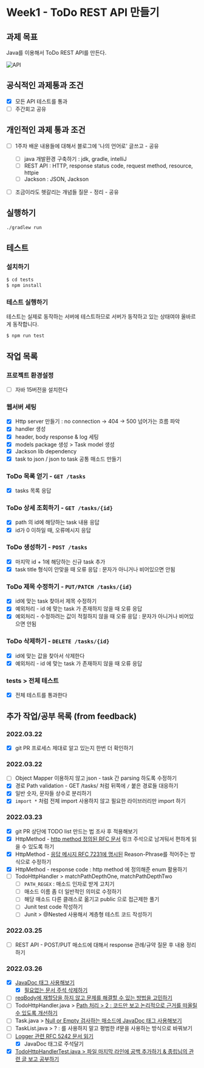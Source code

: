 # Week1 - ToDo REST API 만들기

## 과제 목표
Java를 이용해서 ToDo REST API를 만든다.

![API](https://user-images.githubusercontent.com/14071105/103476206-0456f280-4df7-11eb-89c4-d61845ef45ec.png)

## 공식적인 과제통과 조건

- [x] 모든 API 테스트를 통과
- [ ] 주간회고 공유

## 개인적인 과제 통과 조건

- [ ] 1주차 배운 내용들에 대해서 블로그에 '나의 언어로' 글쓰고 - 공유
   - [ ] java 개발환경 구축하기 : jdk, gradle, intelliJ
   - [ ] REST API : HTTP, response status code, request method, resource, httpie
   - [ ] Jackson : JSON, Jackson
- [ ] 조금이라도 헷갈리는 개념들 질문 - 정리 - 공유


## 실행하기

```bash
./gradlew run
```

## 테스트

### 설치하기

```bash
$ cd tests
$ npm install
```

### 테스트 실행하기

테스트는 실제로 동작하는 서버에 테스트하므로 서버가 동작하고 있는 상태여야 올바르게 동작합니다.

```bash
$ npm run test
```


## 작업 목록

### 프로젝트 환경설정

- [ ] 자바 15버전을 설치한다

### 웹서버 세팅

- [x] Http server 만들기 : no connection -> 404 -> 500 넘어가는 흐름 파악
- [x] handler 생성
- [x] header, body response & log 세팅
- [x] models package 생성 > Task model 생성
- [x] Jackson lib dependency
- [x] task to json / json to task 공통 매소드 만들기

### ToDo 목록 얻기 - `GET /tasks`

- [x] tasks 목록 응답

### ToDo 상세 조회하기 - `GET /tasks/{id}`

- [x] path 의 id에 해당하는 task 내용 응답
- [x] id가 0 이하일 때, 오류메시지 응답

### ToDo 생성하기 - `POST /tasks`

- [x] 마지막 id + 1에 해당하는 신규 task 추가
- [x] task title 형식이 안맞을 때 오류 응답 : 문자가 아니거나 비어있으면 안됨

### ToDo 제목 수정하기 - `PUT/PATCH /tasks/{id}`

- [x] id에 맞는 task 찾아서 제목 수정하기
- [x] 예외처리 - id 에 맞는 task 가 존재하지 않을 때 오류 응답
- [x] 예외처리 - 수정하려는 값이 적절하지 않을 때 오류 응답 : 문자가 아니거나 비어있으면 안됨

### ToDo 삭제하기 - `DELETE /tasks/{id}`

- [x] id에 맞는 값을 찾아서 삭제한다
- [x] 예외처리 - id 에 맞는 task 가 존재하지 않을 때 오류 응답

### tests > 전체 테스트

- [x] 전체 테스트를 통과한다


## 추가 작업/공부 목록 (from feedback)

### 2022.03.22

- [x] git PR 프로세스 제대로 알고 있는지 한번 더 확인하기

### 2022.03.22

- [ ] Object Mapper 이용하지 않고 json - task 간 parsing 하도록 수정하기
- [x] 경로 Path validation - GET /tasks/ 처럼 뒤쪽에 `/` 붙은 경로들 대응하기
- [x] 일반 숫자, 문자들 상수로 분리하기
- [x] `import *` 처럼 전체 import 사용하지 않고 필요한 라이브러리만 import 하기

### 2022.03.23

- [x] git PR 상단에 TODO list 만드는 법 조사 후 적용해보기
- [x] HttpMethod - [http method 정의된 RFC 문서](https://datatracker.ietf.org/doc/html/rfc7231#section-4.3) 링크 주석으로 남겨둬서 편하게 읽을 수 있도록 하기
- [x] HttpMethod - [응답 메시지 RFC 7231에 명시된](https://datatracker.ietf.org/doc/html/rfc7231#section-6.1) Reason-Phrase를 적어주는 방식으로 수정하기
- [x]  HttpMethod - response code : http method 에 정의해준 enum 활용하기
- [ ] TodoHttpHandler > matchPathDepthOne, matchPathDepthTwo
   - [ ] `PATH_REGEX` : 매소드 인자로 받게 고치기
   - [ ] 매소드 이름 좀 더 일반적인 의미로 수정하기
   - [ ] 해당 매소드 다른 클래스로 옮기고 public 으로 접근제한 풀기
   - [ ] Junit test code 작성하기
   - [ ] Junit > @Nested 사용해서 계층형 테스트 코드 작성하기

### 2022.03.25

- [ ] REST API - POST/PUT 매소드에 대해서 response 관례/규약 질문 후 내용 정리하기


### 2022.03.26

- [x] [JavaDoc 태그 사용해보기](https://github.com/CodeSoom/spring-week1-assignment-1/pull/82#discussion_r835233263)
   - [x] [필요없는 문서 주석 삭제하기](https://github.com/CodeSoom/spring-week1-assignment-1/pull/82#discussion_r835233823)
- [ ] [reqBody에 재할당을 하지 않고 문제를 해결할 수 있는 방법을 고민하기](https://github.com/CodeSoom/spring-week1-assignment-1/pull/82#discussion_r835235129)
- [ ] TodoHttpHandler.java > [Path 처리 > 2 : 코드만 보고 논리적으로 근거를 떠올릴 수 있도록 개선하기](https://github.com/CodeSoom/spring-week1-assignment-1/pull/82#discussion_r835236008)
- [ ] Task.java > [Null or Empty 검사하는 매소드에 JavaDoc 태그 사용해보기](https://github.com/CodeSoom/spring-week1-assignment-1/pull/82#discussion_r835237287)
- [ ] TaskList.java > ? : 를 사용하지 말고 평범한 if문을 사용하는 방식으로 바꿔보기
- [ ] [Logger 관련 RFC 5242 문서 읽기](https://github.com/CodeSoom/spring-week1-assignment-1/pull/82#discussion_r835239690)
   - [x] JavaDoc 태그로 주석달기
- [x] [TodoHttpHandlerTest.java > 파일 마지막 라인에 공백 추가하기 & 종립님의 관련 글 보고 공부하기](https://github.com/CodeSoom/spring-week1-assignment-1/pull/82#discussion_r835240867)
